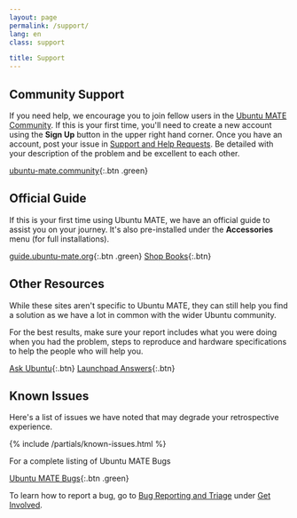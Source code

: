 ```yaml
---
layout: page
permalink: /support/
lang: en
class: support

title: Support
---
```


## Community Support

If you need help, we encourage you to join fellow users in the
[Ubuntu MATE Community](https://ubuntu-mate.community/). If this is your
first time, you'll need to create a new account using the **Sign Up**
button in the upper right hand corner. Once you have an account, post
your issue in [Support and Help Requests](https://ubuntu-mate.community/c/support/10). Be detailed with
your description of the problem and be excellent to each other.

[ubuntu-mate.community](https://ubuntu-mate.community){:.btn .green}


## Official Guide

If this is your first time using Ubuntu MATE, we have an official guide 
to assist you on your journey. It's also pre-installed under the 
**Accessories** menu (for full installations).

[guide.ubuntu-mate.org](https://guide.ubuntu-mate.org){:.btn .green}
[Shop Books](/shop/books/){:.btn}


## Other Resources

While these sites aren't specific to Ubuntu MATE, they can still help
you find a solution as we have a lot in common with the wider Ubuntu community.

For the best results, make sure your report includes what you
were doing when you had the problem, steps to reproduce and hardware specifications
to help the people who will help you.

[Ask Ubuntu](https://askubuntu.com){:.btn}
[Launchpad Answers](https://answers.launchpad.net/){:.btn}

## Known Issues

Here's a list of issues we have noted that may degrade your retrospective experience.

{% include /partials/known-issues.html %}

For a complete listing of Ubuntu MATE Bugs

[Ubuntu MATE Bugs](https://bugs.launchpad.net/ubuntu-mate){:.btn .green}

To learn how to report a bug, go to [Bug Reporting and Triage](/get-involved/bug-triage/) under [Get Involved](/get-involved/).
